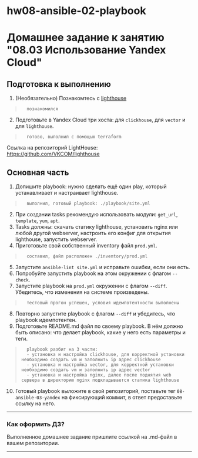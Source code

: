 # hw08-ansible-02-playbook
# Домашнее задание к занятию "08.03 Использование Yandex Cloud"

## Подготовка к выполнению

1. (Необязательно) Познакомтесь с [lighthouse](https://youtu.be/ymlrNlaHzIY?t=929)

>       познакомился

2. Подготовьте в Yandex Cloud три хоста: для `clickhouse`, для `vector` и для `lighthouse`.

>       готово, выполнил с помощью terraform

Ссылка на репозиторий LightHouse: https://github.com/VKCOM/lighthouse

## Основная часть

1. Допишите playbook: нужно сделать ещё один play, который устанавливает и настраивает lighthouse.

>       выполнил, готовый playbook: ./playbook/site.yml

2. При создании tasks рекомендую использовать модули: `get_url`, `template`, `yum`, `apt`.
3. Tasks должны: скачать статику lighthouse, установить nginx или любой другой webserver, настроить его конфиг для открытия lighthouse, запустить webserver.
4. Приготовьте свой собственный inventory файл `prod.yml`.

>       составил, файл расположен ./inventory/prod.yml

5. Запустите `ansible-lint site.yml` и исправьте ошибки, если они есть.
6. Попробуйте запустить playbook на этом окружении с флагом `--check`.
7. Запустите playbook на `prod.yml` окружении с флагом `--diff`. Убедитесь, что изменения на системе произведены.

>       тестовый прогон успешен, условия идемпотентности выполнены

8. Повторно запустите playbook с флагом `--diff` и убедитесь, что playbook идемпотентен.
9. Подготовьте README.md файл по своему playbook. В нём должно быть описано: что делает playbook, какие у него есть параметры и теги.

>       playbook разбит на 3 части:
>       - установка и настройка clickhouse, для корректной установки необходимо создать vm и заполнить ip адрес clickhouse
>       - установка и настройка vector, для корректной установки необходимо создать vm и заполнить ip адрес vector
>       - установка и настройка nginx, далее после поднятия web сервера в директорию nginx подкладывается статика lighthouse

10. Готовый playbook выложите в свой репозиторий, поставьте тег `08-ansible-03-yandex` на фиксирующий коммит, в ответ предоставьте ссылку на него.

---

### Как оформить ДЗ?

Выполненное домашнее задание пришлите ссылкой на .md-файл в вашем репозитории.

---